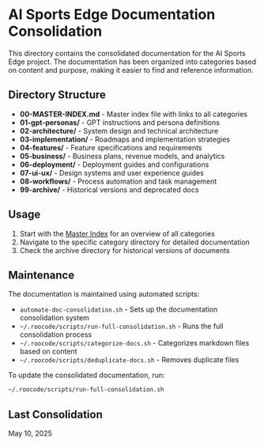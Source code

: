 # AI Sports Edge Documentation Consolidation

This directory contains the consolidated documentation for the AI Sports Edge project. The documentation has been organized into categories based on content and purpose, making it easier to find and reference information.

## Directory Structure

- **00-MASTER-INDEX.md** - Master index file with links to all categories
- **01-gpt-personas/** - GPT instructions and persona definitions
- **02-architecture/** - System design and technical architecture
- **03-implementation/** - Roadmaps and implementation strategies
- **04-features/** - Feature specifications and requirements
- **05-business/** - Business plans, revenue models, and analytics
- **06-deployment/** - Deployment guides and configurations
- **07-ui-ux/** - Design systems and user experience guides
- **08-workflows/** - Process automation and task management
- **99-archive/** - Historical versions and deprecated docs

## Usage

1. Start with the [Master Index](00-MASTER-INDEX.md) for an overview of all categories
2. Navigate to the specific category directory for detailed documentation
3. Check the archive directory for historical versions of documents

## Maintenance

The documentation is maintained using automated scripts:

- `automate-doc-consolidation.sh` - Sets up the documentation consolidation system
- `~/.roocode/scripts/run-full-consolidation.sh` - Runs the full consolidation process
- `~/.roocode/scripts/categorize-docs.sh` - Categorizes markdown files based on content
- `~/.roocode/scripts/deduplicate-docs.sh` - Removes duplicate files

To update the consolidated documentation, run:

```bash
~/.roocode/scripts/run-full-consolidation.sh
```

## Last Consolidation

May 10, 2025